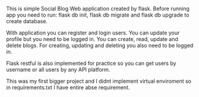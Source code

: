 This is simple Social Blog Web application created by flask.
Before running app you need to run: flask db init, flask db migrate and flask db upgrade to create database.

With application you can register and login users. You can update your profile but you need to be logged in.
You can create, read, update and delete blogs. For creating, updating and deleting you also need to be logged in.

Flask restful is also implemented for practice so you can get users by username or all users by any API platform.

This was my first bigger project and I didnt implement virtual enviroment so in requirements.txt I have entire abse requirement.
